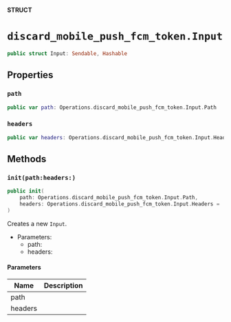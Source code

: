 **STRUCT**

# `discard_mobile_push_fcm_token.Input`

```swift
public struct Input: Sendable, Hashable
```

## Properties
### `path`

```swift
public var path: Operations.discard_mobile_push_fcm_token.Input.Path
```

### `headers`

```swift
public var headers: Operations.discard_mobile_push_fcm_token.Input.Headers
```

## Methods
### `init(path:headers:)`

```swift
public init(
    path: Operations.discard_mobile_push_fcm_token.Input.Path,
    headers: Operations.discard_mobile_push_fcm_token.Input.Headers = .init()
)
```

Creates a new `Input`.

- Parameters:
  - path:
  - headers:

#### Parameters

| Name | Description |
| ---- | ----------- |
| path |  |
| headers |  |